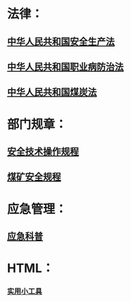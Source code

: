 # 法律：

## [中华人民共和国安全生产法](/docs/中华人民共和国安全生产法.md#中华人民共和国安全生产法2014年修订)
## [中华人民共和国职业病防治法](/docs/中华人民共和国职业病防治法.md#中华人民共和国职业病防治法)
## [中华人民共和国煤炭法](/docs/中华人民共和国煤炭法.md#中华人民共和国煤炭法)

# 部门规章：

## [安全技术操作规程](/docs/安全技术操作规程#up)
## [煤矿安全规程](/docs/煤矿安全规程#up)

# 应急管理：

## [应急科普](/docs/应急科普.md#应急科普)

# HTML：

###  [实用小工具](/html/index.md#实用小工具)
